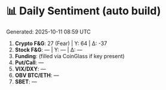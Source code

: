 # 📊 Daily Sentiment (auto build)
Generated: 2025-10-11 08:59 UTC

1) **Crypto F&G**: 27 (Fear) | Y: 64 | Δ: -37
2) **Stock F&G**: — | Y: — | Δ: —
3) **Funding**: (filled via CoinGlass if key present)
4) **Put/Call**: —
5) **VIX/DXY**: —
6) **OBV BTC/ETH**: —
7) **SBET**: —
